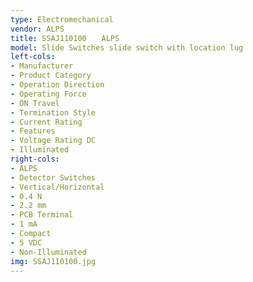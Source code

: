 ```yaml
---
type: Electromechanical
vendor: ALPS
title: SSAJ110100　　ALPS
model: Slide Switches slide switch with location lug
left-cols: 
- Manufacturer 
- Product Category
- Operation Direction
- Operating Force 
- ON Travel
- Termination Style
- Current Rating 
- Features 
- Voltage Rating DC 
- Illuminated 
right-cols: 
- ALPS
- Detector Switches
- Vertical/Horizontal
- 0.4 N
- 2.2 mm
- PCB Terminal
- 1 mA
- Compact
- 5 VDC
- Non-Illuminated
img: SSAJ110100.jpg
---
```

